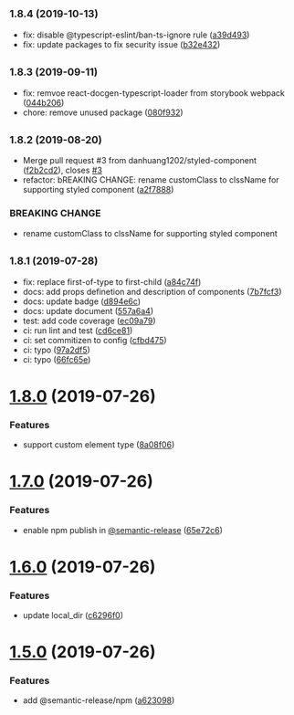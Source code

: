 ## <small>1.8.4 (2019-10-13)</small>

* fix: disable @typescript-eslint/ban-ts-ignore rule ([a39d493](https://github.com/danhuang1202/react-aspect-ratio-fence/commit/a39d493))
* fix: update packages to fix security issue ([b32e432](https://github.com/danhuang1202/react-aspect-ratio-fence/commit/b32e432))

## <small>1.8.3 (2019-09-11)</small>

* fix: remvoe react-docgen-typescript-loader from storybook webpack ([044b206](https://github.com/danhuang1202/react-aspect-ratio-fence/commit/044b206))
* chore: remove unused package ([080f932](https://github.com/danhuang1202/react-aspect-ratio-fence/commit/080f932))

## <small>1.8.2 (2019-08-20)</small>

* Merge pull request #3 from danhuang1202/styled-component ([f2b2cd2](https://github.com/danhuang1202/react-aspect-ratio-fence/commit/f2b2cd2)), closes [#3](https://github.com/danhuang1202/react-aspect-ratio-fence/issues/3)
* refactor: bREAKING CHANGE: rename customClass to clssName for supporting styled component ([a2f7888](https://github.com/danhuang1202/react-aspect-ratio-fence/commit/a2f7888))


### BREAKING CHANGE

* rename customClass to clssName for supporting styled component

## <small>1.8.1 (2019-07-28)</small>

* fix: replace first-of-type to first-child ([a84c74f](https://github.com/danhuang1202/react-aspect-ratio-fence/commit/a84c74f))
* docs: add props definetion and description of components ([7b7fcf3](https://github.com/danhuang1202/react-aspect-ratio-fence/commit/7b7fcf3))
* docs: update badge ([d894e6c](https://github.com/danhuang1202/react-aspect-ratio-fence/commit/d894e6c))
* docs: update document ([557a6a4](https://github.com/danhuang1202/react-aspect-ratio-fence/commit/557a6a4))
* test: add code coverage ([ec09a79](https://github.com/danhuang1202/react-aspect-ratio-fence/commit/ec09a79))
* ci: run lint and test ([cd6ce81](https://github.com/danhuang1202/react-aspect-ratio-fence/commit/cd6ce81))
* ci: set commitizen to config ([cfbd475](https://github.com/danhuang1202/react-aspect-ratio-fence/commit/cfbd475))
* ci: typo ([97a2df5](https://github.com/danhuang1202/react-aspect-ratio-fence/commit/97a2df5))
* ci: typo ([66fc65e](https://github.com/danhuang1202/react-aspect-ratio-fence/commit/66fc65e))

# [1.8.0](https://github.com/danhuang1202/react-aspect-ratio-fence/compare/v1.7.0...v1.8.0) (2019-07-26)


### Features

* support custom element type ([8a08f06](https://github.com/danhuang1202/react-aspect-ratio-fence/commit/8a08f06))

# [1.7.0](https://github.com/danhuang1202/react-aspect-ratio-fence/compare/v1.6.0...v1.7.0) (2019-07-26)


### Features

* enable npm publish in [@semantic-release](https://github.com/semantic-release) ([65e72c6](https://github.com/danhuang1202/react-aspect-ratio-fence/commit/65e72c6))

# [1.6.0](https://github.com/danhuang1202/react-aspect-ratio-fence/compare/v1.5.0...v1.6.0) (2019-07-26)


### Features

* update local_dir ([c6296f0](https://github.com/danhuang1202/react-aspect-ratio-fence/commit/c6296f0))

# [1.5.0](https://github.com/danhuang1202/react-aspect-ratio-fence/compare/v1.4.0...v1.5.0) (2019-07-26)


### Features

* add @semantic-release/npm ([a623098](https://github.com/danhuang1202/react-aspect-ratio-fence/commit/a623098))
